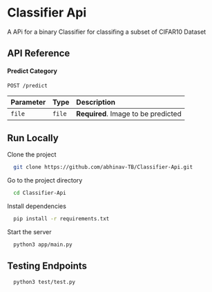 
# Classifier Api

A APi for a binary Classifier for classifing a subset of CIFAR10 Dataset

## API Reference


#### Predict Category

```http
POST /predict
```

| Parameter | Type     | Description                       |
| :-------- | :------- | :-------------------------------- |
| `file`      | `file` | **Required**. Image to be predicted |


  
## Run Locally

Clone the project

```bash
  git clone https://github.com/abhinav-TB/Classifier-Api.git
```

Go to the project directory

```bash
  cd Classifier-Api
```

Install dependencies

```bash
  pip install -r requirements.txt
```

Start the server

```bash
  python3 app/main.py
```

  
## Testing Endpoints

```bash
  python3 test/test.py
```


  
